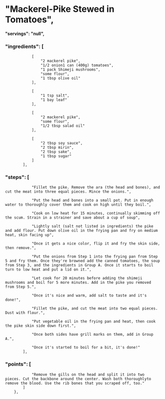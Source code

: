 # "Mackerel-Pike Stewed in Tomatoes",
#### "servings": "null",
### "ingredients": [
                [
                    "2 mackerel pike",
                    "1/2 onion1 can (400g) tomatoes",
                    "1 pack Shimeji mushrooms",
                    "some flour",
                    "1 tbsp olive oil"
                ],

                [
                    "1 tsp salt",
                    "1 bay leaf"
                ],

                [
                    "2 mackerel pike",
                    "some flour",
                    "1/2 tbsp salad oil"
                ],

                [
                    "2 tbsp soy sauce",
                    "2 tbsp mirin",
                    "2 tbsp sake",
                    "1 tbsp sugar"
                ]
            ],
            
### "steps": [
                "Fillet the pike. Remove the ara (the head and bones), and cut the meat into three equal pieces. Mince the onions.",

                "Put the head and bones into a small pot. Put in enough water to thoroughly cover them and cook on high until they boil.",

                "Cook on low heat for 15 minutes, continually skimming off the scum. Strain in a strainer and save about a cup of soup",

                "Lightly salt (salt not listed in ingredients) the pike and add flour. Put down olive oil in the frying pan and fry on medium heat, skin facing up",

                "Once it gets a nice color, flip it and fry the skin side, then remove.",

                "Put the onions from Step 1 into the frying pan from Step 5 and fry them. Once they're browned add the canned tomatoes, the soup from Step 3, and the ingredients in Group A. Once it starts to boil turn to low heat and put a lid on it.",

                "Let cook for 20 minutes before adding the shimeji mushrooms and boil for 5 more minutes. Add in the pike you removed from Step 5.",

                "Once it's nice and warm, add salt to taste and it's done!",

                "Fillet the pike, and cut the meat into two equal pieces. Dust with flour.",

                "Put vegetable oil in the frying pan and heat, then cook the pike skin side down first.",

                "Once both sides have grill marks on them, add in Group A.",

                "Once it's started to boil for a bit, it's done!"
            ],

### "points": [
                "Remove the gills on the head and split it into two pieces. Cut the backbone around the center. Wash both thoroughlyto remove the blood. Use the rib bones that you scraped off, too."
            ]
        },